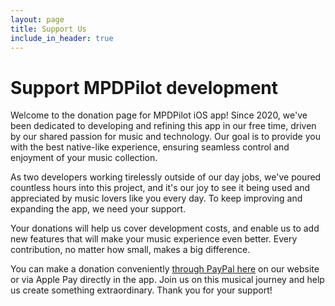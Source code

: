```yaml
---
layout: page
title: Support Us
include_in_header: true
---
```


# Support MPDPilot development

Welcome to the donation page for MPDPilot iOS app! Since 2020, we've been dedicated to developing and refining this app in our free time, driven by our shared passion for music and technology. Our goal is to provide you with the best native-like experience, ensuring seamless control and enjoyment of your music collection.

As two developers working tirelessly outside of our day jobs, we've poured countless hours into this project, and it's our joy to see it being used and appreciated by music lovers like you every day. To keep improving and expanding the app, we need your support.

Your donations will help us cover development costs, and enable us to add new features that will make your music experience even better. Every contribution, no matter how small, makes a big difference.

You can make a donation conveniently [through PayPal here](https://www.paypal.com/donate/?business=S9WYJD7XAE3N6&no_recurring=0&item_name=MPD+Pilot+development+donation%0A&currency_code=USD) on our website or via Apple Pay directly in the app. Join us on this musical journey and help us create something extraordinary. Thank you for your support!
